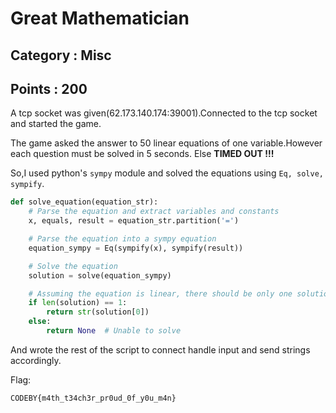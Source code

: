 # Great Mathematician
## Category : Misc
## Points : 200

A tcp socket was given(62.173.140.174:39001).Connected to the tcp socket and started the game.

The game asked the answer to 50 linear equations of one variable.However each question must be solved in 5 seconds. Else __TIMED OUT !!!__

So,I used python's `sympy` module and solved the equations using `Eq, solve, sympify`.

```py
def solve_equation(equation_str):
    # Parse the equation and extract variables and constants
    x, equals, result = equation_str.partition('=')

    # Parse the equation into a sympy equation
    equation_sympy = Eq(sympify(x), sympify(result))

    # Solve the equation
    solution = solve(equation_sympy)

    # Assuming the equation is linear, there should be only one solution
    if len(solution) == 1:
        return str(solution[0])
    else:
        return None  # Unable to solve
```

And wrote the rest of the script to connect handle input and send strings accordingly.

Flag:
```
CODEBY{m4th_t34ch3r_pr0ud_0f_y0u_m4n}
```
